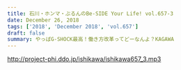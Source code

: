 ```yaml
---
title: 石川・ホンマ・ぶるんのBe-SIDE Your Life! vol.657-3
date: December 26, 2018
tags: ['2018', 'December 2018', 'vol.657']
draft: false
summary: やっぱG-SHOCK最高！働き方改革ってどーなんよ？KAGAWA
---
```


http://project-phi.ddo.jp/ishikawa/ishikawa657_3.mp3